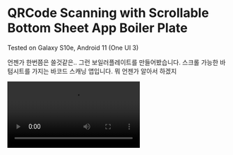 # QRCode Scanning with Scrollable Bottom Sheet App Boiler Plate
Tested on Galaxy S10e, Android 11 (One UI 3)

언젠가 한번쯤은 쓸것같은.. 그런 보일러플레이트를 만들어봤습니다.
스크롤 가능한 바텀시트를 가지는 바코드 스캐닝 앱입니다.
뭐 언젠가 알아서 하겠지

![](https://i.imgur.com/W2WMQfV.mp4)